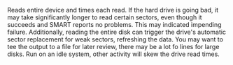 Reads entire device and times each read. If the hard drive is going bad,
it may take significantly longer to read certain sectors, even though
it succeeds and SMART reports no problems. This may indicated impending
failure. Additionally, reading the entire disk can trigger the drive's
automatic sector replacement for weak sectors, refreshing the data.
You may want to tee the output to a file for later review, there
may be a lot fo lines for large disks. Run on an idle system, other
activity will skew the drive read times.
